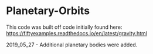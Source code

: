 # Planetary-Orbits
This code was built off code initially found here:
https://fiftyexamples.readthedocs.io/en/latest/gravity.html

2019_05_27 - Additional planetary bodies were added.
